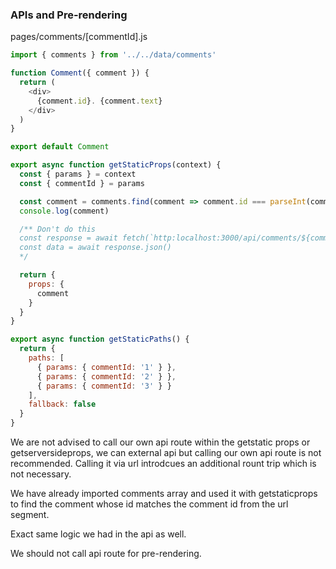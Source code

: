 ### APIs and Pre-rendering

pages/comments/[commentId].js

```javascript
import { comments } from '../../data/comments'

function Comment({ comment }) {
  return (
    <div>
      {comment.id}. {comment.text}
    </div>
  )
}

export default Comment

export async function getStaticProps(context) {
  const { params } = context
  const { commentId } = params

  const comment = comments.find(comment => comment.id === parseInt(commentId))
  console.log(comment)

  /** Don't do this 
  const response = await fetch(`http:localhost:3000/api/comments/${commentId}`)
  const data = await response.json()
  */

  return {
    props: {
      comment
    }
  }
}

export async function getStaticPaths() {
  return {
    paths: [
      { params: { commentId: '1' } },
      { params: { commentId: '2' } },
      { params: { commentId: '3' } }
    ],
    fallback: false
  }
}
```

We are not advised to call our own api route within the getstatic props or getserversideprops, we can external api but calling our own api route is not recommended. Calling it via url introdcues an additional rount trip which is not necessary.

We have already imported comments array and used it with getstaticprops to find the comment whose id matches the comment id from the url segment.

Exact same logic we had in the api as well.

We should not call api route for pre-rendering.
